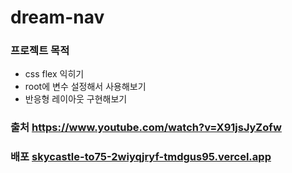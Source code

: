 # dream-nav

### 프로젝트 목적
* css flex 익히기
* root에 변수 설정해서 사용해보기
* 반응형 레이아웃 구현해보기

### 출처 https://www.youtube.com/watch?v=X91jsJyZofw
### 배포 [skycastle-to75-2wiyqjryf-tmdgus95.vercel.app](https://skycastle-to75-2wiyqjryf-tmdgus95.vercel.app/)
